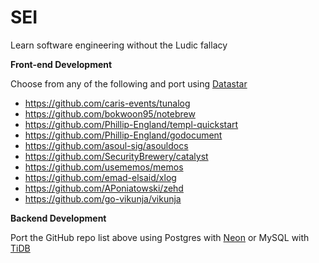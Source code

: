 # SEI
Learn software engineering without the Ludic fallacy

**Front-end Development**

Choose from any of the following and port using [Datastar](https://github.com/starfederation/datastar)

- https://github.com/caris-events/tunalog  
- https://github.com/bokwoon95/notebrew 
- https://github.com/Phillip-England/templ-quickstart
- https://github.com/Phillip-England/godocument
- https://github.com/asoul-sig/asouldocs
- https://github.com/SecurityBrewery/catalyst
- https://github.com/usememos/memos
- https://github.com/emad-elsaid/xlog
- https://github.com/APoniatowski/zehd
- https://github.com/go-vikunja/vikunja


**Backend Development**

Port the GitHub repo list above using Postgres with [Neon](https://github.com/neondatabase/neon) or MySQL with [TiDB](https://github.com/pingcap/tidb)
